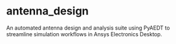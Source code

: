 # antenna_design
An automated antenna design and analysis suite using PyAEDT to streamline simulation workflows in Ansys Electronics Desktop.
